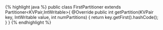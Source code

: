 {% highlight java %}
public class FirstPartitioner extends Partitioner<KVPair,IntWritable>{
    @Override
    public int getPartition(KVPair key, IntWritable value,
                            int numPartitions) {
        return key.getFirst().hashCode();
    }
}
{% endhighlight %}